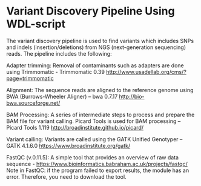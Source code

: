 # Variant Discovery Pipeline Using WDL-script
The variant discovery pipeline is used to find variants which includes SNPs and indels (insertion/deletions) from NGS (next-generation sequencing) reads. The pipeline includes the following:

Adapter trimming: Removal of contaminants such as adapters are done using Trimmomatic - Trimmomatic 0.39 http://www.usadellab.org/cms/?page=trimmomatic

Alignment: The sequence reads are aligned to the reference genome using BWA (Burrows-Wheeler Aligner) – bwa 0.7.17 http://bio-bwa.sourceforge.net/

BAM Processing: A series of intermediate steps to process and prepare the BAM file for variant calling. Picard Tools is used for BAM processing – Picard Tools 1.119 http://broadinstitute.github.io/picard/

Variant calling: Variants are called using the GATK Unified Genotyper – GATK 4.1.6.0 https://www.broadinstitute.org/gatk/

FastQC (v.0.11.5): A simple tool that provides an overview of raw data sequence - https://www.bioinformatics.babraham.ac.uk/projects/fastqc/ Note in FastQC: if the program failed to export results, the module has an error. Therefore, you need to download the tool.
